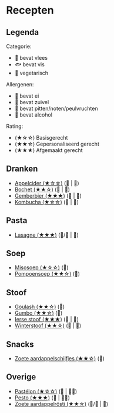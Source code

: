 # Recepten

## Legenda

Categorie:

- 🥩 bevat vlees
- 🐟 bevat vis
- 🥬 vegetarisch

Allergenen:

- 🥚 bevat ei
- 🧀 bevat zuivel
- 🥜 bevat pitten/noten/peulvruchten
- 🍷 bevat alcohol

Rating:

- (★☆☆) Basisgerecht
- (★★☆) Gepersonaliseerd gerecht
- (★★★) Afgemaakt gerecht

## Dranken

- [Appelcider (★☆☆)](./dranken/appelcider.md) (🥬 | 🍷)
- [Bochet (★★☆)](./dranken/bochet.md) (🥬 | 🍷)
- [Gemberbier (★★★)](./dranken/gemberbier.md) (🥬 | 🍷)
- [Kombucha (★☆☆)](./dranken/kombucha.md) (🥬 | 🍷)

## Pasta

- [Lasagne (★★★)](./pasta/lasagne.md) (🥬/🥩 | 🧀)

## Soep

- [Misosoep (★☆☆)](./soep/miso.md) (🥬)
- [Pompoensoep (★★☆)](./soep/pompoen.md) (🥬)

## Stoof

- [Goulash (★★☆)](./stoof/goulash.md) (🥩)
- [Gumbo (★★☆)](./stoof/gumbo.md) (🥬)
- [Ierse stoof (★★★)](./stoof/ierse-stoof.md) (🥩 | 🍷)
- [Winterstoof (★★☆)](./stoof/winterstoof.md) (🥬 | 🍷)

## Snacks

- [Zoete aardappelschijfjes (★★☆)](./snacks/zoete-aardappelschijfjes.md) (🥬)

## Overige

- [Pastélon (★☆☆)](./overige/pastelon.md) (🥩 | 🥚🧀)
- [Pesto (★★★)](./overige/pesto.md) (🥬 | 🧀🥜)
- [Zoete aardappelrösti (★★☆)](./overige/zoete-aardappelrosti.md) (🥬/🥩 | 🥚)
